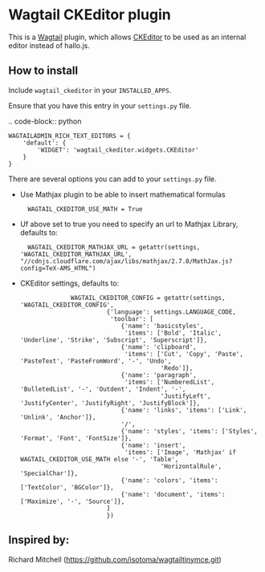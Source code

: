 Wagtail CKEditor plugin
======

This is a [Wagtail](https://wagtail.io/) plugin, which allows [CKEditor](http://ckeditor.com/) to be used as an internal editor
instead of hallo.js.

How to install
----
Include `wagtail_ckeditor` in your `INSTALLED_APPS`.

Ensure that you have this entry in your `settings.py` file.


.. code-block:: python

    WAGTAILADMIN_RICH_TEXT_EDITORS = {
        'default': {
            'WIDGET': 'wagtail_ckeditor.widgets.CKEditor'
        }
    }

There are several options you can add to your `settings.py` file.

- Use Mathjax plugin to be able to insert mathematical formulas

        WAGTAIL_CKEDITOR_USE_MATH = True
- Uf above set to true you need to specify an url to Mathjax Library, defaults to:

        WAGTAIL_CKEDITOR_MATHJAX_URL = getattr(settings, 'WAGTAIL_CKEDITOR_MATHJAX_URL', "//cdnjs.cloudflare.com/ajax/libs/mathjax/2.7.0/MathJax.js?config=TeX-AMS_HTML")
- CKEditor settings, defaults to:
        
                    WAGTAIL_CKEDITOR_CONFIG = getattr(settings, 'WAGTAIL_CKEDITOR_CONFIG',
                              {'language': settings.LANGUAGE_CODE,
                               'toolbar': [
                                  {'name': 'basicstyles',
                                   'items': ['Bold', 'Italic', 'Underline', 'Strike', 'Subscript', 'Superscript']},
                                  {'name': 'clipboard',
                                   'items': ['Cut', 'Copy', 'Paste', 'PasteText', 'PasteFromWord', '-', 'Undo',
                                             'Redo']},
                                  {'name': 'paragraph',
                                   'items': ['NumberedList', 'BulletedList', '-', 'Outdent', 'Indent', '-',
                                             'JustifyLeft', 'JustifyCenter', 'JustifyRight', 'JustifyBlock']},
                                  {'name': 'links', 'items': ['Link', 'Unlink', 'Anchor']},
                                  '/',
                                  {'name': 'styles', 'items': ['Styles', 'Format', 'Font', 'FontSize']},
                                  {'name': 'insert',
                                   'items': ['Image', 'Mathjax' if WAGTAIL_CKEDITOR_USE_MATH else '-', 'Table',
                                             'HorizontalRule', 'SpecialChar']},
                                  {'name': 'colors', 'items': ['TextColor', 'BGColor']},
                                  {'name': 'document', 'items': ['Maximize', '-', 'Source']},
                              ]
                              })
Inspired by:
---
Richard Mitchell (https://github.com/isotoma/wagtailtinymce.git)